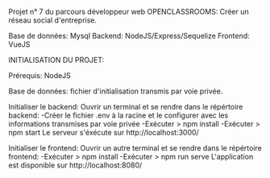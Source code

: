 Projet n° 7 du parcours développeur web OPENCLASSROOMS:
Créer un réseau social d'entreprise.

Base de données: Mysql
Backend: NodeJS/Express/Sequelize
Frontend: VueJS

INITIALISATION DU PROJET:

Prérequis: NodeJS

Base de données: fichier d'initialisation transmis par voie privée.

Initialiser le backend:
Ouvrir un terminal et se rendre dans le répértoire backend:
-Créer le fichier .env à la racine et le configurer avec les informations transmises par voie privée
-Exécuter > npm install
-Exécuter > npm start
Le serveur s'éxécute sur http://localhost:3000/


Initialiser le frontend:
Ouvrir un autre terminal et se rendre dans le répértoire frontend:
-Exécuter > npm install
-Exécuter > npm run serve
L'application est disponible sur http://localhost:8080/

